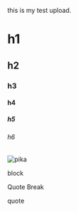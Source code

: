 this is my test upload.
# h1
## h2
### h3
#### h4 
##### h5 
###### h6 

![pika](https://en.meming.world/images/en/6/6e/Surprised_Pikachu.jpg) 

block 

Quote Break 

quote
